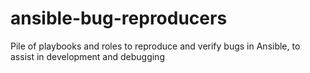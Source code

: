 # ansible-bug-reproducers
Pile of playbooks and roles to reproduce and verify bugs in Ansible, to assist in development and debugging
